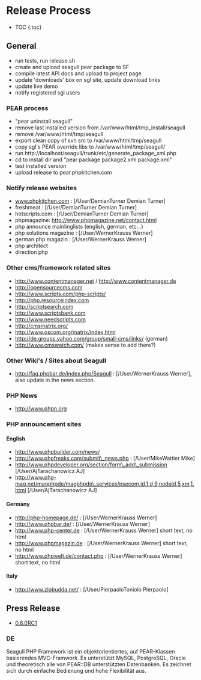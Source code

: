 <!-- Name: Internal/ReleaseProcess -->
<!-- Version: 14 -->
<!-- Last-Modified: 2006/04/09 16:08:08 -->
<!-- Author: aj -->
<!-- Status: In Progress -->

# Release Process
* TOC
{:toc}

## General

  * run tests, run release.sh
  * create and upload seagull pear package to SF
  * compile latest API docs and upload to project page
  * update 'downloads' box on sgl site, update download links
  * update live demo
  * notify registered sgl users


### PEAR process

 * "pear uninstall seagull"
 * remove last installed version from /var/www/html/tmp\_install/seagull
 * remove /var/www/html/tmp/seagull
 * export clean copy of svn src to /var/www/html/tmp/seagull
 * copy sgl's PEAR override libs to /var/www/html/tmp/seagull/
 * run http://localhost/seagull/trunk/etc/generate\_package\_xml.php
 * cd to install dir and "pear package package2.xml package.xml"
 * test installed version
 * upload release to pear.phpkitchen.com


### Notify release websites
 * www.phpkitchen.com : [/User/DemianTurner Demian Turner]
 * freshmeat : [/User/DemianTurner Demian Turner]
 * hotscripts.com : [/User/DemianTurner Demian Turner]
 * phpmagazine: http://www.phpmagazine.net/contact.html
 * php announce mainlinglists (english, german, etc...)
 * php solutions magazine : [/User/WernerKrauss Werner]
 * german php magazin : [/User/WernerKrauss Werner]
 * php architect
 * direction php
	  
### Other cms/framework related sites
  * http://www.contentmanager.net / http://www.contentmanager.de
  * http://opensourcecms.com
  * http://www.scripts.com/php-scripts/
  * http://php.resourceindex.com
  * http://scriptsearch.com
  * http://www.scriptsbank.com
  * http://www.needscripts.com
  * http://cmsmatrix.org/
  * http://www.oscom.org/matrix/index.html
  * http://de.groups.yahoo.com/group/small-cms/links/ (german)
  * http://www.cmswatch.com/ (makes sense to add there?)

### Other Wiki's / Sites about Seagull
  * http://faq.phpbar.de/index.php/Seagull : [/User/WernerKrauss Werner], also update in the news section.

### PHP News
  * http://www.phpn.org
	 
### PHP announcement sites

#### English
  * http://www.phpbuilder.com/news/
  * http://www.phpfreaks.com/submit\_news.php : [/User/MikeWattier Mike]
  * http://www.phpdeveloper.org/section/form\_add\_submission [/User/AjTarachanowicz AJ]
  * http://www.php-mag.net/magphpde/magphpde\_services/psecom,id,1,d,9,nodeid,5,xm,1.html [/User/AjTarachanowicz AJ]

#### Germany
  * http://php-homepage.de/  : [/User/WernerKrauss Werner]
  * http://www.phpbar.de/  : [/User/WernerKrauss Werner]
  * http://www.php-center.de  : [/User/WernerKrauss Werner] short text, no html
  * http://www.phpmagazin.de   : [/User/WernerKrauss Werner] short text, no html
  * http://www.phpwelt.de/contact.php  : [/User/WernerKrauss Werner] short text, no html
	  
#### Italy
  * http://www.ziobudda.net/ : [/User/PierpaoloToniolo Pierpaolo]

## Press Release

  * [0.6.0RC1][1]

### DE
Seagull PHP Framework ist ein objektorientiertes, auf PEAR-Klassen basierendes MVC-Framwork. Es unterstützt MySQL, PostgreSQL, Oracle und theoretisch alle von PEAR::DB unterstützten Datenbanken. Es zeichnet sich durch einfache Bedienung und hohe 
Flexibilität aus.
 

[1]:	/PressRelease/0.6.0RC1.html